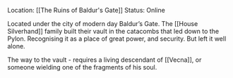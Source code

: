 Location: [[The Ruins of Baldur's Gate]]
Status: Online 

Located under the city of modern day Baldur’s Gate. The [[House Silverhand]] family built their vault in the catacombs that led down to the Pylon. Recognising it as a place of great power, and security. But left it well alone.    

The way to the vault - requires a living descendant of [[Vecna]], or someone wielding one of the fragments of his soul. 
